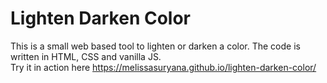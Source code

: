 # Lighten Darken Color

This is a small web based tool to lighten or darken a color. The code is written in HTML, CSS and vanilla JS. <br/>
Try it in action here https://melissasuryana.github.io/lighten-darken-color/
